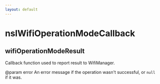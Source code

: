 ```yaml
---
layout: default
---
```


# nsIWifiOperationModeCallback #

## wifiOperationModeResult ##

Callback function used to report result to WifiManager.

@param error
       An error message if the operation wasn't successful,
       or `null` if it was.

